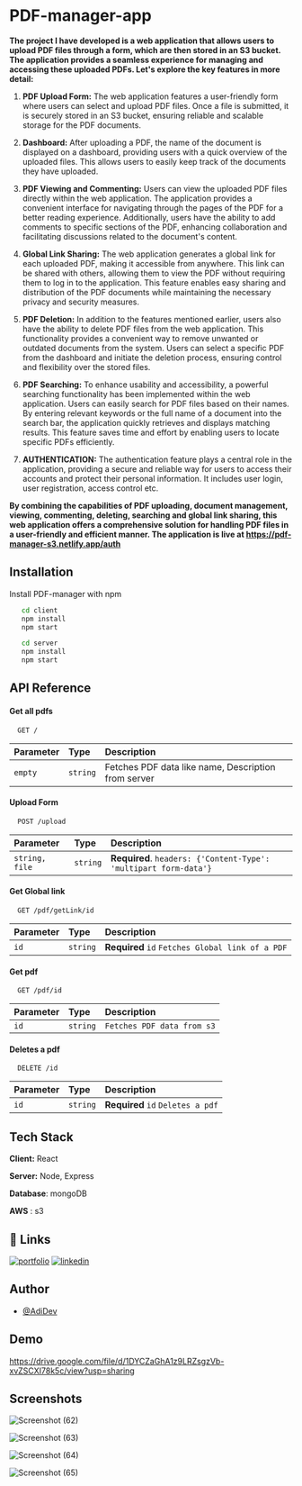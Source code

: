 # PDF-manager-app


**The project I have developed is a web application that allows users to upload PDF files through a form, which are then stored in an S3 bucket. The application provides a seamless experience for managing and accessing these uploaded PDFs. Let's explore the key features in more detail:**

1. **PDF Upload Form:**
The web application features a user-friendly form where users can select and upload PDF files. Once a file is submitted, it is securely stored in an S3 bucket, ensuring reliable and scalable storage for the PDF documents.

2. **Dashboard:**
After uploading a PDF, the name of the document is displayed on a dashboard, providing users with a quick overview of the uploaded files. This allows users to easily keep track of the documents they have uploaded.

3. **PDF Viewing and Commenting:**
Users can view the uploaded PDF files directly within the web application. The application provides a convenient interface for navigating through the pages of the PDF for a better reading experience. Additionally, users have the ability to add comments to specific sections of the PDF, enhancing collaboration and facilitating discussions related to the document's content.

4. **Global Link Sharing:**
The web application generates a global link for each uploaded PDF, making it accessible from anywhere. This link can be shared with others, allowing them to view the PDF without requiring them to log in to the application. This feature enables easy sharing and distribution of the PDF documents while maintaining the necessary privacy and security measures.

5. **PDF Deletion:**
In addition to the features mentioned earlier, users also have the ability to delete PDF files from the web application. This functionality provides a convenient way to remove unwanted or outdated documents from the system. Users can select a specific PDF from the dashboard and initiate the deletion process, ensuring control and flexibility over the stored files.

6. **PDF Searching:**
To enhance usability and accessibility, a powerful searching functionality has been implemented within the web application. Users can easily search for PDF files based on their names. By entering relevant keywords or the full name of a document into the search bar, the application quickly retrieves and displays matching results. This feature saves time and effort by enabling users to locate specific PDFs efficiently.

7. **AUTHENTICATION:**
The authentication feature plays a central role in the application, providing a secure and reliable way for users to access their accounts and protect their personal information. It includes user login, user registration, access control etc.


**By combining the capabilities of PDF uploading, document management, viewing, commenting, deleting, searching and global link sharing, this web application offers a comprehensive solution for handling PDF files in a user-friendly and efficient manner. The application is live at https://pdf-manager-s3.netlify.app/auth**
## Installation

Install PDF-manager with npm

```bash
   cd client
   npm install
   npm start

   cd server
   npm install 
   npm start
```
    
## API Reference

#### Get all pdfs

```http
  GET /
```

| Parameter | Type     | Description                |
| :-------- | :------- | :------------------------- |
|   `empty` | `string` | Fetches PDF data like name, Description from server |

#### Upload Form

```http
  POST /upload
```

| Parameter | Type     | Description                       |
| :-------- | :------- | :-------------------------------- |
| `string, file`| `string` | **Required**. `headers: {'Content-Type': 'multipart form-data'}` |

#### Get Global link
```http
  GET /pdf/getLink/id
```

| Parameter | Type     | Description                |
| :-------- | :------- | :------------------------- |
|   `id`    | `string` | **Required** `id` `Fetches Global link of a PDF`|

#### Get pdf

```http
  GET /pdf/id
```

| Parameter | Type     | Description                |
| :-------- | :------- | :------------------------- |
|   `id`    | `string` | `Fetches PDF data from s3` |


#### Deletes a pdf
```http
  DELETE /id
```

| Parameter | Type     | Description                |
| :-------- | :------- | :------------------------- |
|   `id`    | `string` | **Required** `id` `Deletes a pdf` |



## Tech Stack

**Client:** React

**Server:** Node, Express

**Database**: mongoDB

**AWS** : s3 


## 🔗 Links
[![portfolio](https://img.shields.io/badge/my_portfolio-000?style=for-the-badge&logo=ko-fi&logoColor=white)](https://github.com/AdiDev0)
[![linkedin](https://img.shields.io/badge/linkedin-0A66C2?style=for-the-badge&logo=linkedin&logoColor=white)](https://www.linkedin.com/in/aditya-raj-521376188/)


## Author

- [@AdiDev](https://github.com/AdiDev0)


## Demo


https://drive.google.com/file/d/1DYCZaGhA1z9LRZsgzVb-xvZSCXI78k5c/view?usp=sharing
## Screenshots


![Screenshot (62)](https://github.com/AdiDev0/pdf-manager-s3/assets/85286921/ab69bcb6-0971-424b-ba43-fc5aae1c70dc)

![Screenshot (63)](https://github.com/AdiDev0/pdf-manager-s3/assets/85286921/5778312f-2580-498d-8d2c-b6f8d2989ff8)

![Screenshot (64)](https://github.com/AdiDev0/pdf-manager-s3/assets/85286921/aaf6cde9-85c4-4301-a934-729dc19ab17c)

![Screenshot (65)](https://github.com/AdiDev0/pdf-manager-s3/assets/85286921/9609228f-7532-4843-aab2-0d27bc0dc25b)
